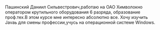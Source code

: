Пашинский Даниил Сильвестрович,работаю на ОАО Химволокно оператором крутильного оборудования 6 разряда, образование проф.тех.В этом курсе мне интересно абсолютно все.
Хочу изучить Javaь для смены профессии,учусь на операционной системе  Windows.
